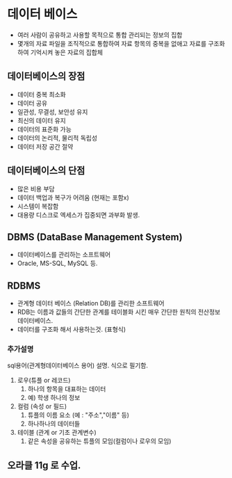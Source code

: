 # 데이터 베이스

- 여러 사람이 공유하고 사용할 목적으로 통합 관리되는 정보의 집합
- 몇개의 자료 파일을 조직적으로 통합하여 자료 항목의 중복을 없애고 자료를 구조화하여 기억시켜 놓은 자료의 집합체

## 데이터베이스의 장점

- 데이터 중복 최소화
- 데이터 공유
- 일관성, 무결성, 보안성 유지
- 최신의 데이터 유지
- 데이터의 표준화 가능
- 데이터의 논리적, 물리적 독립성
- 데이터 저장 공간 절약

## 데이터베이스의 단점

- 많은 비용 부담
- 데이터 백업과 복구가 어려움 (현재는 포함x)
- 시스템이 복잡함
- 대용량 디스크로 엑세스가 집중되면 과부화 발생.

## DBMS (DataBase Management System)

- 데이터베이스를 관리하는 소프트웨어
- Oracle, MS-SQL, MySQL 등.

## RDBMS

- 관계형 데이터 베이스 (Relation DB)를 관리한 소프트웨어
- RDB는 이름과 값들의 간단한 관계를 테이블화 시킨 매우 간단한 원칙의 전산정보 데이터베이스.
- 데이터를 구조화 해서 사용하는것. (표형식)

### 추가설명

sql용어(관계형데이터베이스 용어)
설명.
식으로 필기함.

1. 로우(튜플 or 레코드) 
   1. 하나의 항목을 대표하는 데이터
   2. 예) 학생 하나의 정보
2. 컬럼 (속성 or 필드)
   1. 튜플의 이름 요소 (예 : "주소","이름" 등)
   2. 하나하나의 데이터들
3. 테이블 (관계 or 기초 관계변수) 
   1. 같은 속성을 공유하는 튜플의 모임(컬럼이나 로우의 모임)

## 오라클 11g 로 수업. 